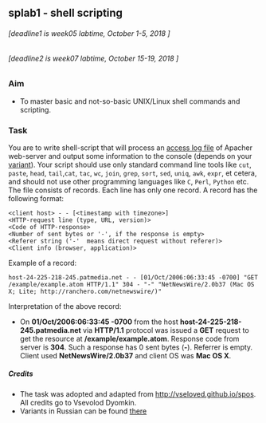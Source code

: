 ## splab1 - shell scripting

###### \[deadline1 is week05 labtime, October 1-5, 2018 \]
###### \[deadline2 is week07 labtime, October 15-19, 2018 \]

### Aim
- To master basic and not-so-basic UNIX/Linux shell commands and scripting.

### Task

You are to write shell-script that will process an [access log file](http://vseloved.github.io/spos/log.txt.zip) of Apacher web-server and output some information to the console (depends on your [variant](./variants)). Your script should use only standard command line tools like `cut`, `paste`, `head`, `tail`,`cat`, `tac`, `wc`, `join`, `grep`, `sort`, `sed`, `uniq`, `awk`, `expr`, et cetera, and should not use other programming languages like `C`, `Perl`, `Python` etc. The file consists of records. Each line has only one record. A record has the following format:

```
<client host> - - [<timestamp with timezone>] 
<HTTP-request line (type, URL, version)>
<Code of HTTP-response>
<Number of sent bytes or '-', if the response is empty>
<Referer string ('-'  means direct request without referer)>
<Client info (browser, application)>
```

Example of a record:
```
host-24-225-218-245.patmedia.net - - [01/Oct/2006:06:33:45 -0700] "GET /example/example.atom HTTP/1.1" 304 - "-" "NetNewsWire/2.0b37 (Mac OS X; Lite; http://ranchero.com/netnewswire/)"
```
Interpretation of the above record:
* On **01/Oct/2006:06:33:45 -0700** from the host **host-24-225-218-245.patmedia.net** via **HTTP/1.1** protocol
was issued a **GET** request to get the resource at **/example/example.atom**. Response code from server is **304**. Such a response has 0 sent bytes (**-**). Referrer is empty. Client used **NetNewsWire/2.0b37** and client OS was **Mac OS X**.

##### Credits
* The task was adopted and adapted from http://vseloved.github.io/spos. All credits go to Vsevolod Dyomkin.
* Variants in Russian can be found [there](http://vseloved.github.io/pdf/var-sh-ru.pdf)
